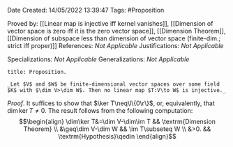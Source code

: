 <div class="topSpace"></div>

Date Created: 14/05/2022 13:39:47
Tags: #Proposition

Proved by: [[Linear map is injective iff kernel vanishes]], [[Dimension of vector space is zero iff it is the zero vector space]], [[Dimension Theorem]], [[Dimension of subspace less than dimension of vector space (finite-dim.; strict iff proper)]]
References: _Not Applicable_
Justifications: _Not Applicable_

Specializations: _Not Applicable_
Generalizations: _Not Applicable_

``` ad-Proposition
title: Proposition.

_Let $V$ and $W$ be finite-dimensional vector spaces over some field $K$ with $\dim V>\dim W$. Then no linear map $T:V\to W$ is injective._

```

_Proof_. It suffices to show that $\ker T\neq\l\{0\r\}$, or, equivalently, that $\dim\ker T\neq0$. The result follows from the following computation:
$$\begin{align}
    \dim\ker T&=\dim V-\dim\im T && \textrm{Dimension Theorem} \\
    &\geq\dim V-\dim W && \im T\subseteq W \\
    &>0. && \textrm{Hypothesis}\qedin
\end{align}$$
